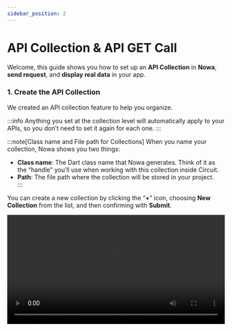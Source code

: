 ```yaml
---
sidebar_position: 2
---
```


# API Collection & API GET Call

Welcome, this guide shows you how to set up an **API Collection** in **Nowa**, **send request**, and **display real data** in your app.

### 1. Create the API Collection  

We created an API collection feature to help you organize.

:::info
Anything you set at the collection level will automatically apply to your APIs, so you don’t need to set it again for each one.
:::

:::note[Class name and File path for Collections]
When you name your collection, Nowa shows you two things:  

- **Class name**: The Dart class name that Nowa generates. Think of it as the “handle” you’ll use when working with this collection inside Circuit.  
- **Path**: The file path where the collection will be stored in your project.  
:::

You can create a new collection by clicking the “**+**” icon, choosing **New Collection** from the list, and then confirming with **Submit**.

<video src="/videos/api2/collection/create.webm" controls width="100%" />

---

### 2️. Set the Base URL  
If you add a Base URL for your API requests, you avoid typing mistakes by reusing the same URL across the collection.

```http
https://api.thecatapi.com/
```

You click on the **Settings** icon, and then simply type your **Base URL**.

<video src="/videos/api2/collection/url.webm" controls width="100%" />

---

### 3️. Add the API Key  
If you go to the **Authorization** section, pop in your **API key**, and set it at the **collection level** so the server knows it’s you and you avoid mix-ups.  

You simply put your **Authorization** key into.

<video src="/videos/api2/collection/auth.webm" controls width="100%" />

---

### 4️. Configure the Headers  
If you tell the **API** to return **JSON**, it will give the data in a **structured format** that’s **easy to read** and **use in your app**.

```http
Accept: application/json
```

Click **Add Header**, then type `Accept` as the **Key** and `application/json` as the **Value**.

<video src="/videos/api2/collection/header.webm" controls width="100%" />

---


## 5. Creating the API Call  
You can create a new **API call** inside your collection. This is how you’ll fetch data.  

:::note  
You don’t need the entire URL—just the specific endpoint. The base URL is already set in the collection.  
:::

### Here’s how:

    1. Click the **Plus** icon. 
    2. Select **New request**.
    3. Give it a name.
    4. Click on **Create**.
    5. Set the **URL**.
    6. Click on **Test** – This step is required before moving to the next step.

<video src="/videos/api2/request/1.webm" controls width="100%" />

---

## 6. Adding the Authorization Key  

:::warning
You don’t need to set the **Authorization key** if it’s already defined at the **collection level**, since **Nowa** recognizes it.
:::

If you want to set a different **Authorization key**, simply copy and paste the auth token value into the field.

<video src="/videos/api2/request/2.webm" controls width="100%" />

---

## 7. Testing and Generating the Data Model  

You can test the API and generate a data model from its output to use in your app.

#### How can you do it:

    1. Click **Run Test**.  
    2. Then click **Generate Model**. You will see the server’s JSON output.  
    3: Click **Next**. You can modify what you want from the JSON.
    4. Finally, click **Save**. At this step, you can also change the generated model’s name or choose where to save it

<video src="/videos/api2/request/3.webm" controls width="100%" />

---

## 8. Binding the Data Model to the UI  

Finally, you can bind the data model to a UI element, like an image.

#### Here’s how:

    1. Close the **API Request** window.  
    2. Click on the **Widgets** icon.  
    3. Add an **Image Widget**.  
    4. In the widget properties, wrap it with the **Data Builder**.  
    5. In the **Data Builder** source, select **API Request**.  
    6. From the list, choose **CatPhoto API**.  
    7. In the Image URL widget property:  
    7.1 Open the **Locals** menu.  
    7.2 Select **Data** (this refers to the Data Builder API response).  
     7.3 Choose **Get Data**.  
     7.4 Then select **URL**.  

<video src="/videos/api2/request/4.webm" controls width="100%" />

---

## 9. Trying Out
In this step, you can try it out.

1. Click on **Play** button.  
2. Click on **Refresh** button to see a new image each time.  


<video src="/videos/api2/request/5.webm" controls width="100%" />

---